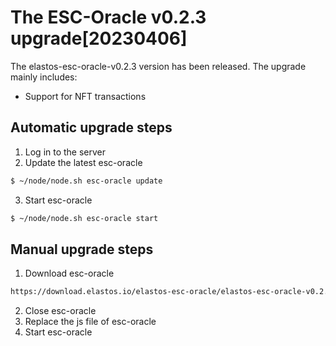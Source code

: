 # The ESC-Oracle v0.2.3 upgrade[20230406]

The elastos-esc-oracle-v0.2.3 version has been released. The upgrade mainly includes:

- Support for NFT transactions

## Automatic upgrade steps

1. Log in to the server
2. Update the latest esc-oracle

```bash
$ ~/node/node.sh esc-oracle update
```

3. Start esc-oracle

```bash
$ ~/node/node.sh esc-oracle start
```

## Manual upgrade steps

1. Download esc-oracle

```bash
https://download.elastos.io/elastos-esc-oracle/elastos-esc-oracle-v0.2.3
```

2. Close esc-oracle
3. Replace the js file of esc-oracle
4. Start esc-oracle
